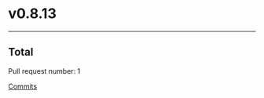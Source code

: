 
# v0.8.13

***

## Total 

Pull request number: 1

[ Commits ](https://github.com/spidernet-io/spiderpool/compare/v0.8.12...v0.8.13)
